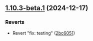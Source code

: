 ## [1.10.3-beta.1](https://github.com/kyndryl-design-system/shidoka-foundation/compare/v1.10.2...v1.10.3-beta.1) (2024-12-17)

### Reverts

- Revert "fix: testing" ([2bc6051](https://github.com/kyndryl-design-system/shidoka-foundation/commit/2bc6051d27912aa7c70b3eeca00e74638b7a517d))
